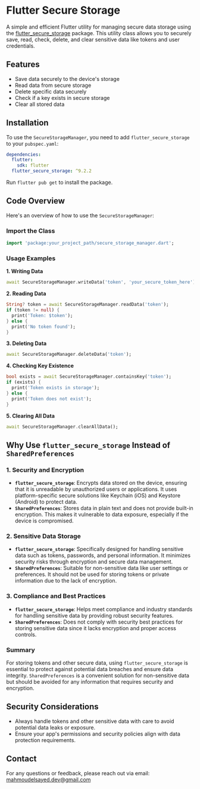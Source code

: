 
# Flutter Secure Storage

A simple and efficient Flutter utility for managing secure data storage using the [flutter_secure_storage](https://pub.dev/packages/flutter_secure_storage) package. This utility class allows you to securely save, read, check, delete, and clear sensitive data like tokens and user credentials.

## Features

- Save data securely to the device's storage
- Read data from secure storage
- Delete specific data securely
- Check if a key exists in secure storage
- Clear all stored data

## Installation

To use the `SecureStorageManager`, you need to add `flutter_secure_storage` to your `pubspec.yaml`:

```yaml
dependencies:
  flutter:
    sdk: flutter
  flutter_secure_storage: ^9.2.2 
```

Run `flutter pub get` to install the package.

## Code Overview

Here's an overview of how to use the `SecureStorageManager`:

### Import the Class

```dart
import 'package:your_project_path/secure_storage_manager.dart';
```

### Usage Examples

**1. Writing Data**
```dart
await SecureStorageManager.writeData('token', 'your_secure_token_here');
```

**2. Reading Data**
```dart
String? token = await SecureStorageManager.readData('token');
if (token != null) {
  print('Token: $token');
} else {
  print('No token found');
}
```

**3. Deleting Data**
```dart
await SecureStorageManager.deleteData('token');
```

**4. Checking Key Existence**
```dart
bool exists = await SecureStorageManager.containsKey('token');
if (exists) {
  print('Token exists in storage');
} else {
  print('Token does not exist');
}
```

**5. Clearing All Data**
```dart
await SecureStorageManager.clearAllData();
```

## Why Use **`flutter_secure_storage`** Instead of **`SharedPreferences`**

### 1. **Security and Encryption**
- **`flutter_secure_storage`**: Encrypts data stored on the device, ensuring that it is unreadable by unauthorized users or applications. It uses platform-specific secure solutions like Keychain (iOS) and Keystore (Android) to protect data.
- **`SharedPreferences`**: Stores data in plain text and does not provide built-in encryption. This makes it vulnerable to data exposure, especially if the device is compromised.

### 2. **Sensitive Data Storage**
- **`flutter_secure_storage`**: Specifically designed for handling sensitive data such as tokens, passwords, and personal information. It minimizes security risks through encryption and secure data management.
- **`SharedPreferences`**: Suitable for non-sensitive data like user settings or preferences. It should not be used for storing tokens or private information due to the lack of encryption.

### 3. **Compliance and Best Practices**
- **`flutter_secure_storage`**: Helps meet compliance and industry standards for handling sensitive data by providing robust security features.
- **`SharedPreferences`**: Does not comply with security best practices for storing sensitive data since it lacks encryption and proper access controls.

### Summary
For storing tokens and other secure data, using `flutter_secure_storage` is essential to protect against potential data breaches and ensure data integrity. `SharedPreferences` is a convenient solution for non-sensitive data but should be avoided for any information that requires security and encryption.

## Security Considerations

- Always handle tokens and other sensitive data with care to avoid potential data leaks or exposure.
- Ensure your app's permissions and security policies align with data protection requirements.

## Contact

For any questions or feedback, please reach out via email: [mahmoudelsayed.dev@gmail.com](mahmoudelsayed.dev@gmail.com)
